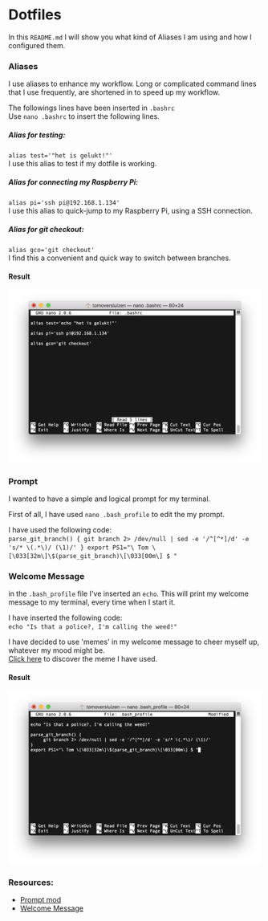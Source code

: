 # Dotfiles
In this `README.md` I will show you what kind of Aliases I am using and how I configured them.

### Aliases
I use aliases to enhance my workflow. Long or complicated command lines that I use frequently, are shortened in to speed up my workflow.  

The followings lines have been inserted in `.bashrc`  
Use `nano .bashrc` to insert the following lines.  

##### Alias for testing:
`alias test='"het is gelukt!"'`  
I use this alias to test if my dotfile is working.

##### Alias for connecting my Raspberry Pi:
`alias pi='ssh pi@192.168.1.134'`  
I use this alias to quick-jump to my Raspberry Pi, using a SSH connection.

##### Alias for git checkout:  
`alias gco='git checkout'`  
I find this a convenient and quick way to switch between branches.

#### Result
![.bashrc](bashrc.png)


### Prompt
I wanted to have a simple and logical prompt for my terminal.

First of all, I have used `nano .bash_profile` to edit the my prompt.

I have used the following code:  
`parse_git_branch() {
     git branch 2> /dev/null | sed -e '/^[^*]/d' -e 's/* \(.*\)/ (\1)/'
}
export PS1="\ Tom \[\033[32m\]\$(parse_git_branch)\[\033[00m\] $ "`  


### Welcome Message

in the `.bash_profile` file I've inserted an `echo`. This will print my welcome message to my terminal, every time when I start it.  

I have inserted the following code:  
`echo "Is that a police?, I'm calling the weed!"`

I have decided to use 'memes' in my welcome message to cheer myself up, whatever my mood might be.  
[Click here](https://www.youtube.com/watch?v=GAxD39rGUeE) to discover the meme I have used.

#### Result

![.bash_profile](bash_profile.png)



### Resources:
* [Prompt mod](https://www.digitalocean.com/community/tutorials/an-introduction-to-useful-bash-aliases-and-functions)
* [Welcome Message](https://unix.stackexchange.com/questions/171938/how-to-display-welcome-message-in-unix)
